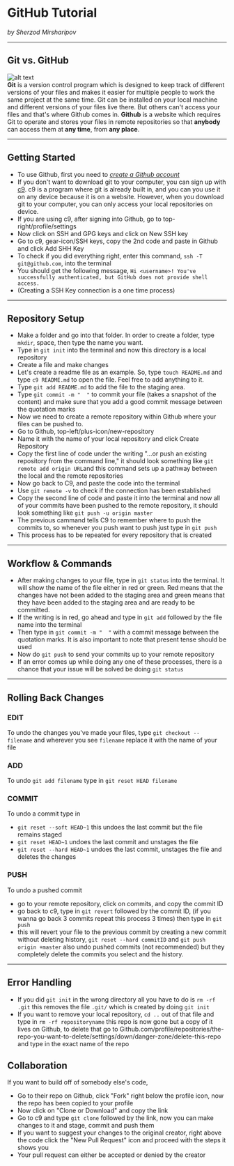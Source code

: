 # GitHub Tutorial

_by Sherzod Mirsharipov_

---
## Git vs. GitHub
![alt text](http://ajmers.github.io/gdi-git-intro/images/git-vs-github.png)  
 **Git** is a version control program which is designed to keep track of different versions of your files and makes it easier for multiple people to work the same project at the same time.  Git can be installed on your local machine and different versions of your files live there. But others can't access your files and that's where Github comes in. **Github** is a website which requires Git to operate and stores your files in remote repositories so that **anybody** can access them at **any time**, from **any place**.
 



---
## Getting Started
 * To use Github, first you need to [_create a Github account_](https://github.com/)
 * If you don't want to download git to your computer, you can sign up with [c9](https://c9.io). c9 is a program where git is already built in, and you can you use it on any device because it is on a website. However, when you download git to your computer, you can only access your local repositories on  device.
 * If you are using c9, after signing into Github, go to top-right/profile/settings
 * Now click on SSH and GPG keys and click on New SSH key
 * Go to c9, gear-icon/SSH keys, copy the 2nd code and paste in Github and click Add SHH Key
 * To check if you did everything right, enter this command, `ssh -T git@github.com`, into the terminal
 * You should get the following message, `Hi <username>! You've successfully authenticated, but GitHub does not provide shell access.`
 * (Creating a SSH Key connection is a one time process)



---
## Repository Setup
 *  Make a folder and go into that folder. In order to create a folder, type `mkdir`, space, then type the name you want.
 *  Type in `git init` into the terminal and now this directory is a local repository
 *  Create a file and make changes
 *  Let's create a readme file as an example. So, type `touch README.md` and type `c9 README.md` to open the file. Feel free to add anything to it.
 *  Type `git add README.md` to add the file to the staging area.
 *  Type `git commit -m "  "` to commit your file (takes a snapshot of the content) and make sure that you add a good commit message between the quotation marks
 *  Now we need to create a remote repository within Github where your files can be pushed to.
 *  Go to Github, top-left/plus-icon/new-repository
 *  Name it with the name of your local repository and click Create Repository
 *  Copy the first line of code under the writing "…or push an existing repository from the command line," it should look something like `git remote add origin URL`and this command sets up a pathway between the local and the remote repositories
 *  Now go back to C9, and paste the code into the terminal 
 *  Use `git remote -v` to check if the connection has been established
 *  Copy the second line of code and paste it into the terminal and now all of your commits have been pushed to the remote repository, it should look something like `git push -u origin master`
 *  The previous cammand tells C9 to remember where to push the commits to, so whenever you push want to push just type in `git push`
 *  This process has to be repeated for every repository that is created



---
## Workflow & Commands
 * After making changes to your file, type in `git status` into the terminal. It will show the name of the file either in red or green. Red means that the changes have not been added to the staging area and green means that they have been added to the staging area and are ready to be committed.
 * If the writing is in red, go ahead and type in `git add` followed by the file name into the terminal
 * Then type in `git commit -m "  "` with a commit message between the quotation marks. It is also important to note that present tense should be used
 * Now do `git push` to send your commits up to your remote repository
 * If an error comes up while doing any one of these processes, there is a  chance that your issue will be solved be doing `git status`



---
## Rolling Back Changes
### EDIT
 To undo the changes you've made your files, type `git checkout -- filename` and wherever you see `filename` replace it with the name of your file 

### ADD
 To undo `git add filename` type in `git reset HEAD filename`

### COMMIT
 To undo a commit type in
   * `git reset --soft HEAD~1` this undoes the last commit but the file remains staged  
* `git reset HEAD~1` undoes the last commit and unstages the file  
 * `git reset --hard HEAD~1` undoes the last commit, unstages the file and deletes the changes 

### PUSH
 To undo a pushed commit
 * go to your remote repository, click on commits, and copy the commit ID
 * go back to c9, type in `git revert` followed by the commit ID, (if you wanna go back 3 commits repeat this process 3 times) then type in `git push`
 * this will revert your file to the previous commit by creating a new commit without deleting history, `git reset --hard commitID` and `git push origin +master` also undo pushed commits (not recommended) but they completely delete the commits you select and the history.

 
---
 ## Error Handling
  * If you did `git init` in the wrong directory all you have to do is `rm -rf .git` this removes the file `.git/` which is created by doing `git init`
  * If you want to remove your local repository, `cd ..` out of that file and type in `rm -rf repositoryname` this repo is now gone but a copy of it lives on Github, to delete that go to Github.com/profile/repositories/the-repo-you-want-to-delete/settings/down/danger-zone/delete-this-repo and type in the exact name of the repo
  
## Collaboration
 If you want to build off of somebody else's code,
 * Go to their repo on Github, click "Fork" right below the profile icon, now the repo has been copied to your profile
 * Now click on "Clone or Download" and copy the link
 * Go to c9 and type `git clone` followed by the link, now you can make changes to it and stage, commit and push them
 * If you want to suggest your changes to the original creator, right above the code click the "New Pull Request" icon and proceed with the steps it shows you
 * Your pull request can either be accepted or denied by the creator
 
